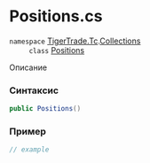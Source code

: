 
# Positions.cs
`namespace` [TigerTrade.Tc](../../../../TigerTrade.Tc.md).[Collections](../../../../TigerTrade.Tc/Collections.md)  
&nbsp;&nbsp;&nbsp;&nbsp;&nbsp;&nbsp;&nbsp;&nbsp;&nbsp;`class` [Positions](../../Positions.cs.md)

Описание

### Синтаксис
```csharp
public Positions()
```


### Пример  
```csharp
// example
```
                    
                    